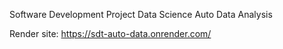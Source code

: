 Software Development Project
Data Science
Auto Data Analysis

Render site:
https://sdt-auto-data.onrender.com/

